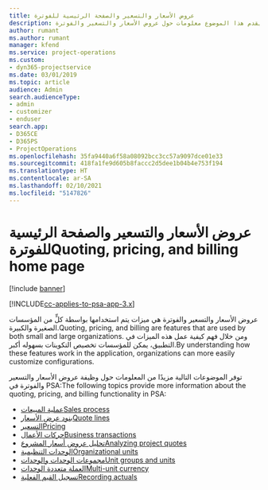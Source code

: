 ```yaml
---
title: عروض الأسعار والتسعير والصفحة الرئيسية للفوترة
description: يقدم هذا الموضوع معلومات حول عروض الأسعار والتسعير والفوترة.
author: rumant
ms.author: rumant
manager: kfend
ms.service: project-operations
ms.custom:
- dyn365-projectservice
ms.date: 03/01/2019
ms.topic: article
audience: Admin
search.audienceType:
- admin
- customizer
- enduser
search.app:
- D365CE
- D365PS
- ProjectOperations
ms.openlocfilehash: 35fa9440a6f58a08092bcc3cc57a9097dce01e33
ms.sourcegitcommit: 418fa1fe9d605b8faccc2d5dee1b04b4e753f194
ms.translationtype: HT
ms.contentlocale: ar-SA
ms.lasthandoff: 02/10/2021
ms.locfileid: "5147826"
---
```

# <a name="quoting-pricing-and-billing-home-page"></a><span data-ttu-id="8e143-103">عروض الأسعار والتسعير والصفحة الرئيسية للفوترة</span><span class="sxs-lookup"><span data-stu-id="8e143-103">Quoting, pricing, and billing home page</span></span>

[!include [banner](../includes/psa-now-project-operations.md)]

[!INCLUDE[cc-applies-to-psa-app-3.x](../includes/cc-applies-to-psa-app-3x.md)]

<span data-ttu-id="8e143-104">عروض الأسعار والتسعير والفوترة هي ميزات يتم استخدامها بواسطة كلٍّ من المؤسسات الصغيرة والكبيرة.</span><span class="sxs-lookup"><span data-stu-id="8e143-104">Quoting, pricing, and billing are features that are used by both small and large organizations.</span></span> <span data-ttu-id="8e143-105">ومن خلال فهم كيفية عمل هذه الميزات في التطبيق، يمكن للمؤسسات تخصيص التكوينات بسهوله أكبر.</span><span class="sxs-lookup"><span data-stu-id="8e143-105">By understanding how these features work in the application, organizations can more easily customize configurations.</span></span>

<span data-ttu-id="8e143-106">توفر الموضوعات التالية مزيدًا من المعلومات حول وظيفة عروض الأسعار والتسعير والفوترة في PSA:</span><span class="sxs-lookup"><span data-stu-id="8e143-106">The following topics provide more information about the quoting, pricing, and billing functionality in PSA:</span></span>

- [<span data-ttu-id="8e143-107">عملية المبيعات</span><span class="sxs-lookup"><span data-stu-id="8e143-107">Sales process</span></span>](basic-sales-process.md)
- [<span data-ttu-id="8e143-108">بنود عرض الأسعار</span><span class="sxs-lookup"><span data-stu-id="8e143-108">Quote lines</span></span>](basic-quote-lines.md)
- [<span data-ttu-id="8e143-109">التسعير</span><span class="sxs-lookup"><span data-stu-id="8e143-109">Pricing</span></span>](basic-pricing.md)
- [<span data-ttu-id="8e143-110">حركات الأعمال</span><span class="sxs-lookup"><span data-stu-id="8e143-110">Business transactions</span></span>](basic-business-transactions.md)
- [<span data-ttu-id="8e143-111">تحليل عروض أسعار المشروع</span><span class="sxs-lookup"><span data-stu-id="8e143-111">Analyzing project quotes</span></span>](basic-analyzing-quotes.md)
- [<span data-ttu-id="8e143-112">الوحدات التنظيمية</span><span class="sxs-lookup"><span data-stu-id="8e143-112">Organizational units</span></span>](advanced-organizational.md)
- [<span data-ttu-id="8e143-113">مجموعات الوحدات والوحدات</span><span class="sxs-lookup"><span data-stu-id="8e143-113">Unit groups and units</span></span>](advanced-units.md)
- [<span data-ttu-id="8e143-114">العملة متعددة الوحدات</span><span class="sxs-lookup"><span data-stu-id="8e143-114">Multi-unit currency</span></span>](advanced-currency.md)
- [<span data-ttu-id="8e143-115">تسجيل القيم الفعلية</span><span class="sxs-lookup"><span data-stu-id="8e143-115">Recording actuals</span></span>](advanced-actuals.md)
